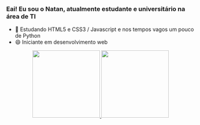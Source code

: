 ### Eai! Eu sou o Natan, atualmente estudante e universitário na área de TI

- 🔭 Estudando HTML5 e CSS3 / Javascript e nos tempos vagos um pouco de Python
- 😄 Iniciante em desenvolvimento web


<div align="center">
  <a href="https://github.com/Natanssilva">
  <img height="180em" src="https://github-readme-stats.vercel.app/api?username=Natanssilva&show_icons=true&theme=dark&include_all_commits=true&count_private=true"/>
  <img height="180em" src="https://github-readme-stats.vercel.app/api/top-langs/?username=Natanssilva&layout=compact&langs_count=7&theme=dark"/>
</div>


